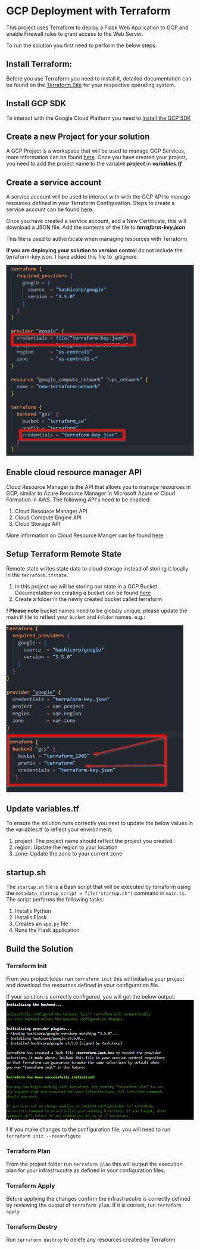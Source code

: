 # GCP Deployment with Terraform

This project uses Terraform to deploy a Flask Web Application to GCP and enable Firewall rules to grant access to the Web Server.

To run the solution you first need to perform the below steps:
## Install Terraform:
Before you use Terraform you need to install it, detailed documentation can be found on the [Terraform Site](https://www.terraform.io/downloads) for your respective operating system.

## Install GCP SDK
To interact with the Google Cloud Platform you need to [Install the GCP SDK](https://cloud.google.com/sdk/docs/install)

## Create a new Project for your solution
A GCP Project is a workspace that will be used to manage GCP Services, more information can be found [here](https://developers.google.com/workspace/guides/create-project). Once you have created your project, you need to add the project name to the variable ***project*** in ***variables.tf***

## Create a service account
A service account will be used to interact with with the GCP API to manage resources defined in your Terraform Configuration. Steps to create a service account can be found [here](https://cloud.google.com/docs/authentication/production#create-service-account-console).

Once you have created a service account, add a New Certificate, this will download a JSON file. Add the contents of the file to ***terraform-key.json***

This file is used to authenticate when managing resources with Terraform

**If you are deploying your solution to version control** do not include the terraform-key.json. I have added this file to .gitignore.


![image](img/cert.png)

## Enable cloud resource manager API
Cloud Resource Manager is the API that allows you to manage resources in GCP, similar to Azure Resource Manager in Microsoft Azure or Cloud Formation in AWS. The following API's need to be enabled:
1. Cloud Resource Manager API
2. Cloud Compute Engine API
3. Cloud Storage API

More information on Cloud Resource Manger can be found [here](https://cloud.google.com/endpoints/docs/openapi/enable-api)

## Setup Terraform Remote State
Remote state writes state data to cloud storage instead of storing it locally in the ```terraform.tfstate```. 
1. In this project we will be storing our state in a GCP Bucket. Documentation on creating a bucket can be found [here](https://cloud.google.com/storage/docs/creating-buckets)
2. Create a folder in the newly created bucket called terraform

**! Please note**  bucket names need to be globaly unique, please update the main.tf file to reflect your ```Bucket``` and ```Folder``` names. e.g.:

![image](img/backend.png)

## Update variables.tf
To ensure the solution runs correctly you neet to update the below values in the variables.tf to reflect your environment:
1. project: The project name should reflect the project you created.
3. region: Update the region to your location
4. zone: Update the zone to your current zone

## startup.sh

The ```startup.sh``` file is a Bash script that will be executed by terraform  using the ```metadata_startup_script = file("startup.sh")``` command in ```main.ts```.
The script performs the following tasks:
1. Installs Python
2. Installs Flask
3. Creates an ```app.py``` file
4. Runs the Flask application


## Build the Solution
### Terraform Init
From you project folder run ```terraform init``` this will initialise your project and download the resources defined in your configuration file.

If your solution is correctly configured, you will get the below output:
![image](img/init.png)

**!** If you make changes to the configuration file, you will need to run ```terraform init --reconfigure```

### Terraform Plan
From the project folder run ```terraform plan``` this will output the execution plan for your infrastrucutre as defined in your configuration files.

### Terraform Apply
Before applying the changes confirm the infrastrucutre is correctly defined by reviewing the output of ```terraform plan```. If it is correct, run ```terraform apply```


### Terraform Destry
Run ```terraform destroy``` to delete any resources created by Terraform